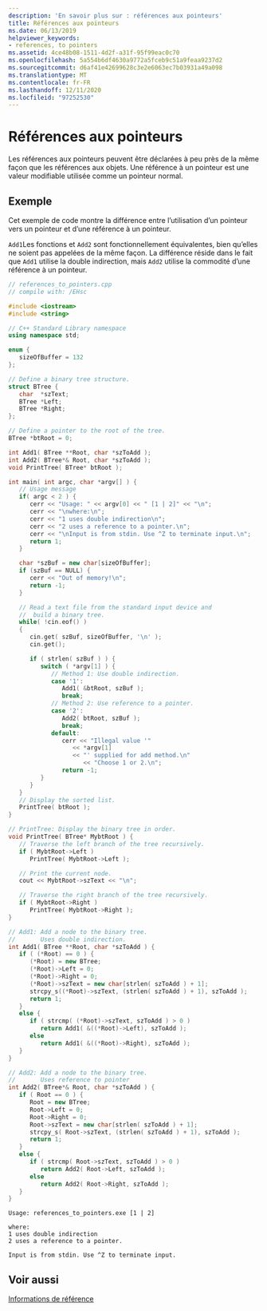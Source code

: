 ```yaml
---
description: 'En savoir plus sur : références aux pointeurs'
title: Références aux pointeurs
ms.date: 06/13/2019
helpviewer_keywords:
- references, to pointers
ms.assetid: 4ce48b08-1511-4d2f-a31f-95f99eac0c70
ms.openlocfilehash: 5a554b6df4630a9772a5fceb9c51a9feaa9237d2
ms.sourcegitcommit: d6af41e42699628c3e2e6063ec7b03931a49a098
ms.translationtype: MT
ms.contentlocale: fr-FR
ms.lasthandoff: 12/11/2020
ms.locfileid: "97252530"
---
```

# <a name="references-to-pointers"></a>Références aux pointeurs

Les références aux pointeurs peuvent être déclarées à peu près de la même façon que les références aux objets. Une référence à un pointeur est une valeur modifiable utilisée comme un pointeur normal.

## <a name="example"></a>Exemple

Cet exemple de code montre la différence entre l’utilisation d’un pointeur vers un pointeur et d’une référence à un pointeur.

`Add1`Les fonctions et `Add2` sont fonctionnellement équivalentes, bien qu’elles ne soient pas appelées de la même façon. La différence réside dans le fait que `Add1` utilise la double indirection, mais `Add2` utilise la commodité d’une référence à un pointeur.

```cpp
// references_to_pointers.cpp
// compile with: /EHsc

#include <iostream>
#include <string>

// C++ Standard Library namespace
using namespace std;

enum {
   sizeOfBuffer = 132
};

// Define a binary tree structure.
struct BTree {
   char  *szText;
   BTree *Left;
   BTree *Right;
};

// Define a pointer to the root of the tree.
BTree *btRoot = 0;

int Add1( BTree **Root, char *szToAdd );
int Add2( BTree*& Root, char *szToAdd );
void PrintTree( BTree* btRoot );

int main( int argc, char *argv[] ) {
   // Usage message
   if( argc < 2 ) {
      cerr << "Usage: " << argv[0] << " [1 | 2]" << "\n";
      cerr << "\nwhere:\n";
      cerr << "1 uses double indirection\n";
      cerr << "2 uses a reference to a pointer.\n";
      cerr << "\nInput is from stdin. Use ^Z to terminate input.\n";
      return 1;
   }

   char *szBuf = new char[sizeOfBuffer];
   if (szBuf == NULL) {
      cerr << "Out of memory!\n";
      return -1;
   }

   // Read a text file from the standard input device and
   //  build a binary tree.
   while( !cin.eof() )
   {
      cin.get( szBuf, sizeOfBuffer, '\n' );
      cin.get();

      if ( strlen( szBuf ) ) {
         switch ( *argv[1] ) {
            // Method 1: Use double indirection.
            case '1':
               Add1( &btRoot, szBuf );
               break;
            // Method 2: Use reference to a pointer.
            case '2':
               Add2( btRoot, szBuf );
               break;
            default:
               cerr << "Illegal value '"
                  << *argv[1]
                  << "' supplied for add method.\n"
                     << "Choose 1 or 2.\n";
               return -1;
         }
      }
   }
   // Display the sorted list.
   PrintTree( btRoot );
}

// PrintTree: Display the binary tree in order.
void PrintTree( BTree* MybtRoot ) {
   // Traverse the left branch of the tree recursively.
   if ( MybtRoot->Left )
      PrintTree( MybtRoot->Left );

   // Print the current node.
   cout << MybtRoot->szText << "\n";

   // Traverse the right branch of the tree recursively.
   if ( MybtRoot->Right )
      PrintTree( MybtRoot->Right );
}

// Add1: Add a node to the binary tree.
//       Uses double indirection.
int Add1( BTree **Root, char *szToAdd ) {
   if ( (*Root) == 0 ) {
      (*Root) = new BTree;
      (*Root)->Left = 0;
      (*Root)->Right = 0;
      (*Root)->szText = new char[strlen( szToAdd ) + 1];
      strcpy_s((*Root)->szText, (strlen( szToAdd ) + 1), szToAdd );
      return 1;
   }
   else {
      if ( strcmp( (*Root)->szText, szToAdd ) > 0 )
         return Add1( &((*Root)->Left), szToAdd );
      else
         return Add1( &((*Root)->Right), szToAdd );
   }
}

// Add2: Add a node to the binary tree.
//       Uses reference to pointer
int Add2( BTree*& Root, char *szToAdd ) {
   if ( Root == 0 ) {
      Root = new BTree;
      Root->Left = 0;
      Root->Right = 0;
      Root->szText = new char[strlen( szToAdd ) + 1];
      strcpy_s( Root->szText, (strlen( szToAdd ) + 1), szToAdd );
      return 1;
   }
   else {
      if ( strcmp( Root->szText, szToAdd ) > 0 )
         return Add2( Root->Left, szToAdd );
      else
         return Add2( Root->Right, szToAdd );
   }
}
```

```Output
Usage: references_to_pointers.exe [1 | 2]

where:
1 uses double indirection
2 uses a reference to a pointer.

Input is from stdin. Use ^Z to terminate input.
```

## <a name="see-also"></a>Voir aussi

[Informations de référence](../cpp/references-cpp.md)
